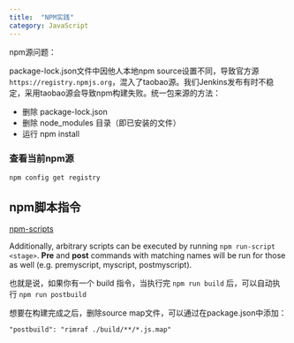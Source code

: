 ```yaml
---
title:  "NPM实践"
category: JavaScript
---
```

npm源问题：

package-lock.json文件中因他人本地npm source设置不同，导致官方源 `https://registry.npmjs.org`，混入了taobao源。我们Jenkins发布有时不稳定，采用taobao源会导致npm构建失败。统一包来源的方法：
- 删除 package-lock.json
- 删除 node_modules 目录（即已安装的文件）
- 运行 npm install

### 查看当前npm源

```bash
npm config get registry
```

## npm脚本指令

[npm-scripts](https://docs.npmjs.com/misc/scripts)

Additionally, arbitrary scripts can be executed by running `npm run-script <stage>`. **Pre** and **post** commands with matching names will be run for those as well (e.g. premyscript, myscript, postmyscript). 

也就是说，如果你有一个 build 指令，当执行完 `npm run build` 后，可以自动执行 `npm run postbuild`

想要在构建完成之后，删除source map文件，可以通过在package.json中添加：

	"postbuild": "rimraf ./build/**/*.js.map"
